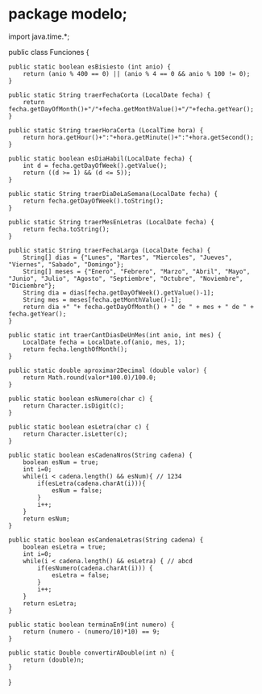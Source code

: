# package modelo;

import java.time.*;

public class Funciones {
	
	public static boolean esBisiesto (int anio) {
		return (anio % 400 == 0) || (anio % 4 == 0 && anio % 100 != 0);
	}
	
	public static String traerFechaCorta (LocalDate fecha) {
		return fecha.getDayOfMonth()+"/"+fecha.getMonthValue()+"/"+fecha.getYear();
	}
	
	public static String traerHoraCorta (LocalTime hora) {
		return hora.getHour()+":"+hora.getMinute()+":"+hora.getSecond();
	}
	
	public static boolean esDiaHabil(LocalDate fecha) {
		int d = fecha.getDayOfWeek().getValue();
		return ((d >= 1) && (d <= 5));
	}

	public static String traerDiaDeLaSemana(LocalDate fecha) {
		return fecha.getDayOfWeek().toString();
	}
	
	public static String traerMesEnLetras (LocalDate fecha) {
		return fecha.toString();
	}
	
	public static String traerFechaLarga (LocalDate fecha) {
		String[] dias = {"Lunes", "Martes", "Miercoles", "Jueves", "Viernes", "Sabado", "Domingo"};
		String[] meses = {"Enero", "Febrero", "Marzo", "Abril", "Mayo", "Junio", "Julio", "Agosto", "Septiembre", "Octubre", "Noviembre", "Diciembre"};
		String dia = dias[fecha.getDayOfWeek().getValue()-1];
		String mes = meses[fecha.getMonthValue()-1];
		return dia +" "+ fecha.getDayOfMonth() + " de " + mes + " de " + fecha.getYear();
	}
	
	public static int traerCantDiasDeUnMes(int anio, int mes) {
		LocalDate fecha = LocalDate.of(anio, mes, 1);
		return fecha.lengthOfMonth();
	}
	
	public static double aproximar2Decimal (double valor) {
		return Math.round(valor*100.0)/100.0;
	}
	
	public static boolean esNumero(char c) {
		return Character.isDigit(c);
	}
	
	public static boolean esLetra(char c) {
		return Character.isLetter(c);
	}
	
	public static boolean esCadenaNros(String cadena) {
		boolean esNum = true;
		int i=0;
		while(i < cadena.length() && esNum){ // 1234
			if(esLetra(cadena.charAt(i))){
				esNum = false;
			}
			i++;
		}
		return esNum;
	}
	
	public static boolean esCandenaLetras(String cadena) {
		boolean esLetra = true;
		int i=0;
		while(i < cadena.length() && esLetra) {	// abcd
			if(esNumero(cadena.charAt(i))) {
				esLetra = false;
			}
			i++;
		}
		return esLetra;
	}
	
	public static boolean terminaEn9(int numero) {
		return (numero - (numero/10)*10) == 9;
	}
	
	public static Double convertirADouble(int n) {
		return (double)n;
	}

}

